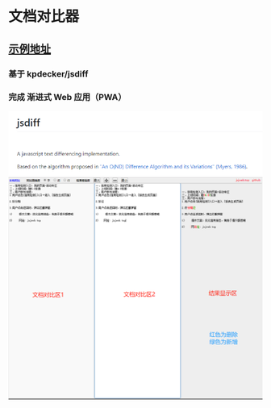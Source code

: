 <!--
 * @Description: 
 * @Author: jinxiaojian
 * @Email: jinxiaojian@youxin.com
 * @Date: 2019-08-14 11:36:40
 * @LastEditTime: 2021-11-21 16:10:29
 * @LastEditors: jinxiaojian
 -->
# 文档对比器

## [示例地址](https://jxj666.github.io/diff_word/)

### 基于 kpdecker/jsdiff
### 完成 渐进式 Web 应用（PWA）

![示例](./img/2.png)
![示例](./img/1.png)


